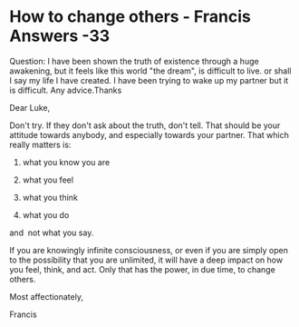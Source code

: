 # How to change others - Francis Answers -33



  







Question: I have been shown the truth of existence through a huge awakening, but it feels like this world &quot;the dream&quot;, is difficult to live. or shall I say my life I have created. I have been trying to wake up my partner but it is difficult. Any advice.Thanks





  







Dear Luke,





  







Don't try. If they don't ask about the truth, don't tell. That should be your attitude towards anybody, and especially towards your partner. That which really matters is:





1. what you know you are





2. what you feel





3. what you think





4. what you do





and&nbsp; not what you say.





  







If you are knowingly infinite consciousness, or even if you are simply open to the possibility that you are unlimited, it will have a deep impact on how you feel, think, and act. Only that has the power, in due time, to change others.





  







Most affectionately,





  







Francis






